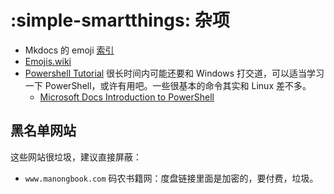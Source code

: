# :simple-smartthings: 杂项

-   Mkdocs 的 emoji [索引](https://squidfunk.github.io/mkdocs-material/reference/icons-emojis/)
-   [Emojis.wiki](https://emojis.wiki/)
-   [Powershell Tutorial](https://www.guru99.com/powershell-tutorial.html) 很长时间内可能还要和 Windows 打交道，可以适当学习一下 PowerShell，或许有用吧。一些很基本的命令其实和 Linux 差不多。
    -   [Microsoft Docs Introduction to PowerShell](https://learn.microsoft.com/en-us/training/modules/introduction-to-powershell/)

## 黑名单网站

这些网站很垃圾，建议直接屏蔽：

-   `www.manongbook.com` 码农书籍网：度盘链接里面是加密的，要付费，垃圾。
